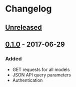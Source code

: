 # Changelog

## [Unreleased]

## [0.1.0] - 2017-06-29

### Added

- GET requests for all models
- JSON API query parameters
- Authentication

[Unreleased]:https://github.com/wopian/kitsu/compare/28bbaaab4db4914f5fe18cd3a1c8ce2db9f3bb29...HEAD
[0.1.0]:https://github.com/wopian/kitsu/compare/28bbaaab4db4914f5fe18cd3a1c8ce2db9f3bb29...0.1.0
